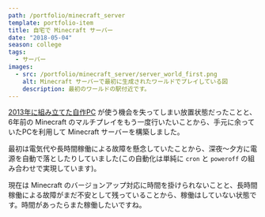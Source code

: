 ```yaml
---
path: /portfolio/minecraft_server
template: portfolio-item
title: 自宅で Minecraft サーバー
date: "2018-05-04"
season: college
tags:
  - サーバー
images:
  - src: /portfolio/minecraft_server/server_world_first.png
    alt: Minecraft サーバーで最初に生成されたワールドでプレイしている図
    description: 最初のワールドの駅付近です。
---
```


[2013年に組み立てた自作PC](/portfolio/build_pc) が使う機会を失ってしまい放置状態だったことと、6年前の Minecraft のマルチプレイをもう一度行いたいことから、手元に余っていたPCを利用して Minecraft サーバーを構築しました。

最初は電気代や長時間稼働による故障を懸念していたことから、深夜～夕方に電源を自動で落としたりしていました(この自動化は単純に `cron` と `poweroff` の組み合わせで実現しています)。

現在は Minecraft のバージョンアップ対応に時間を掛けられないことと、長時間稼働による故障がまだ不安として残っていることから、稼働はしていない状態です。時間があったらまた稼働したいですね。
